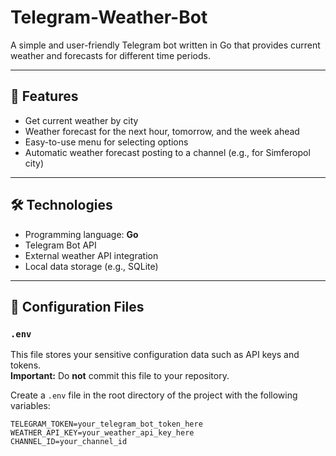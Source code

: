 # Telegram-Weather-Bot

A simple and user-friendly Telegram bot written in Go that provides current weather and forecasts for different time periods.

---

## 🚀 Features

- Get current weather by city  
- Weather forecast for the next hour, tomorrow, and the week ahead  
- Easy-to-use menu for selecting options  
- Automatic weather forecast posting to a channel (e.g., for Simferopol city)  

---

## 🛠 Technologies

- Programming language: **Go**  
- Telegram Bot API  
- External weather API integration  
- Local data storage (e.g., SQLite)  

---

## 🔐 Configuration Files

### `.env`

This file stores your sensitive configuration data such as API keys and tokens.  
**Important:** Do **not** commit this file to your repository.

Create a `.env` file in the root directory of the project with the following variables:

```env
TELEGRAM_TOKEN=your_telegram_bot_token_here
WEATHER_API_KEY=your_weather_api_key_here
CHANNEL_ID=your_channel_id